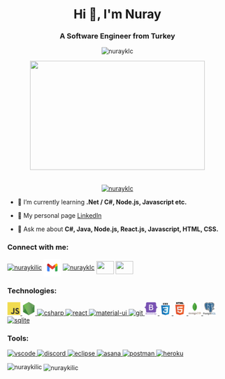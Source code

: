<h1 align="center">Hi 👋, I'm Nuray</h1>
<h3 align="center">A Software Engineer from Turkey</h3>
<p align="center"> <img src="https://komarev.com/ghpvc/?username=nurayklc&label=Profile%20views&color=0e75b6&style=flat" alt="nurayklc" /> </p>
<div align="center"><img src="https://media.giphy.com/media/d30oLgYQg8xMNlGE/giphy.gif" width="400" height="250"  /> </div>
<br>

<p align="center"> <a href="https://github.com/ryo-ma/github-profile-trophy"><img src="https://github-profile-trophy.vercel.app/?username=nurayklc&theme=onedark&title=Issues,Repositories,PullRequest,Commit,Followers,Stars" alt="nurayklc" /></a> </p>


- 🌱 I’m currently learning **.Net / C#, Node.js, Javascript etc.**

- 📝 My personal page [LinkedIn](https://www.linkedin.com/in/nuraykilic)

- 💬 Ask me about **C#, Java, Node.js, React.js, Javascript, HTML, CSS.**

<h3 align="left">Connect with me:</h3>
<p align="left">
<a href="https://linkedin.com/in/nuraykilic" target="blank"><img align="center" src="https://raw.githubusercontent.com/rahuldkjain/github-profile-readme-generator/master/src/images/icons/Social/linked-in-alt.svg" alt="nuraykilic" height="30" width="40" /></a>
<a href="mailto:nuraykilic0101@gmail.com" target="blank"><img align="center" src="https://github.com/timche/gmail-desktop/blob/main/media/icon.svg" alt="nurayklc" height="40" width="40" /></a>
<a href="https://www.hackerrank.com/nurayklc" target="blank"><img align="center" src="https://raw.githubusercontent.com/rahuldkjain/github-profile-readme-generator/master/src/images/icons/Social/hackerrank.svg" alt="nurayklc" height="30" width="40" /></a>
<a href="https://medium.com/@nuraykilic" target="blank" rel=”noopener”><img align="center" src="https://cdn.jsdelivr.net/npm/simple-icons@3.0.1/icons/medium.svg" height="30" width="40" /></a>
<a href="https://app.patika.dev/nurayklc" target="blank" rel=”noopener”><img align="center" src="https://media-exp1.licdn.com/dms/image/C4D0BAQG1AL6eXKd-_Q/company-logo_200_200/0/1613159962451?e=1657152000&v=beta&t=vRym76Te0qiq6zX3Em97wQ2kXEbhVaCAMtgUSpucKYc" height="30" width="40" /></a>
  
</p>

<h3 align="left">Technologies:</h3>
<p align="left"> 
<a href="https://developer.mozilla.org/en-US/docs/Web/JavaScript" target="_blank">
<img src="https://raw.githubusercontent.com/devicons/devicon/master/icons/javascript/javascript-original.svg" alt="javascript" width="30" height="30"/> </a> 
<a href="https://developer.mozilla.org/en-US/docs/Web/JavaScript" target="_blank">
<img width="30" height="30" src="https://raw.githubusercontent.com/github/explore/80688e429a7d4ef2fca1e82350fe8e3517d3494d/topics/nodejs/nodejs.png"> </a>  
<a href="https://docs.microsoft.com/en-us/dotnet/csharp/" target="_blank"> <img src="https://seeklogo.com/images/C/c-sharp-c-logo-02F17714BA-seeklogo.com.png" alt="csharp" width="27" height="30"/> </a>
<a href="https://reactjs.org/" target="_blank"> <img src="https://upload.wikimedia.org/wikipedia/commons/thumb/4/47/React.svg/1200px-React.svg.png" alt="react" width="33" height="30"/> </a> 
<a href="https://tailwindcss.com/" target="_blank"> <img src="https://iconape.com/wp-content/files/an/351546/png/tailwind-css-logo.png" alt="material-ui" width="26" height="26"/> </a>
<a href="https://git-scm.com/" target="_blank"> <img src="https://www.vectorlogo.zone/logos/git-scm/git-scm-icon.svg" alt="git" width="30" height="30"/> </a>
<a href="https://getbootstrap.com" target="_blank"> <img src="https://raw.githubusercontent.com/devicons/devicon/master/icons/bootstrap/bootstrap-plain-wordmark.svg" alt="bootstrap" width="30" height="30"/> </a>
<a href="https://www.w3schools.com/css/" target="_blank"> <img src="https://raw.githubusercontent.com/devicons/devicon/master/icons/css3/css3-original-wordmark.svg" alt="css3" width="28" height="28"/> </a> 
<a href="https://www.w3.org/html/" target="_blank"> <img src="https://raw.githubusercontent.com/devicons/devicon/master/icons/html5/html5-original-wordmark.svg" alt="html5" width="30" height="30"/> </a> 
<a href="https://www.mongodb.com/" target="_blank"> <img src="https://raw.githubusercontent.com/devicons/devicon/master/icons/mongodb/mongodb-original-wordmark.svg" alt="mongodb" width="30" height="30"/> </a>
<a href="https://www.postgresql.org" target="_blank"> <img src="https://raw.githubusercontent.com/devicons/devicon/master/icons/postgresql/postgresql-original-wordmark.svg" alt="postgresql" width="30" height="30"/> </a>
<a href="https://angular.io/" target="_blank"> <img src="https://upload.wikimedia.org/wikipedia/commons/5/50/Angular-logo.png" alt="sqlite" width="30" height="30"/> </a>

  
<h3 align="left">Tools:</h3>
<a href="https://code.visualstudio.com/" target="_blank"> <img src="https://upload.wikimedia.org/wikipedia/commons/thumb/9/9a/Visual_Studio_Code_1.35_icon.svg/1024px-Visual_Studio_Code_1.35_icon.svg.png" alt="vscode" width="30" height="30"/> </a>
<a href="https://discord.com/" target="_blank"> <img src="https://cdn4.iconfinder.com/data/icons/logos-and-brands/512/91_Discord_logo_logos-512.png" alt="discord" width="30" height="30"/> </a> 
<a href="https://www.eclipse.org/" target="_blank"> <img src="https://brandslogos.com/wp-content/uploads/images/large/eclipse-logo.png" alt="eclipse" width="30" height="30"/> </a>
<a href="https://netbeans.apache.org/" target="_blank"> <img src="https://upload.wikimedia.org/wikipedia/commons/9/98/Apache_NetBeans_Logo.svg" alt="asana" width="37" height="27"/> </a>
<a href="https://postman.com" target="_blank"> <img src="https://www.vectorlogo.zone/logos/getpostman/getpostman-icon.svg" alt="postman" width="30" height="30"/> </a> 
<a href="https://visualstudio.microsoft.com/tr/vs/" target="_blank"> <img src="https://img.icons8.com/fluency/48/000000/visual-studio-2019.png" alt="heroku" width="30" height="30"/> </a> 
</p>

<p><img align="left" src="https://github-readme-stats.vercel.app/api/top-langs?username=nurayklc&show_icons=true&theme=radical&locale=en&layout=compact" alt="nuraykilic" /></p>

<p>&nbsp;<img align="center" src="https://github-readme-stats.vercel.app/api?username=nurayklc&show_icons=true&theme=dark&locale=en" alt="nuraykilic" width="50%" /></p>


